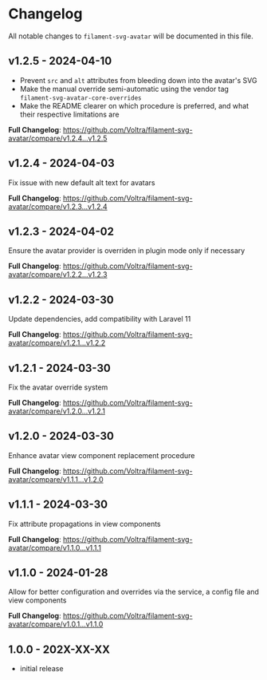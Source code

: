 # Changelog

All notable changes to `filament-svg-avatar` will be documented in this file.

## v1.2.5 - 2024-04-10

* Prevent `src` and `alt` attributes from bleeding down into the avatar's SVG
* Make the manual override semi-automatic using the vendor tag `filament-svg-avatar-core-overrides`
* Make the README clearer on which procedure is preferred, and what their respective limitations are

**Full Changelog**: https://github.com/Voltra/filament-svg-avatar/compare/v1.2.4...v1.2.5

## v1.2.4 - 2024-04-03

Fix issue with new default alt text for avatars

**Full Changelog**: https://github.com/Voltra/filament-svg-avatar/compare/v1.2.3...v1.2.4

## v1.2.3 - 2024-04-02

Ensure the avatar provider is overriden in plugin mode only if necessary

**Full Changelog**: https://github.com/Voltra/filament-svg-avatar/compare/v1.2.2...v1.2.3

## v1.2.2 - 2024-03-30

Update dependencies, add compatibility with Laravel 11

**Full Changelog**: https://github.com/Voltra/filament-svg-avatar/compare/v1.2.1...v1.2.2

## v1.2.1 - 2024-03-30

Fix the avatar override system

**Full Changelog**: https://github.com/Voltra/filament-svg-avatar/compare/v1.2.0...v1.2.1

## v1.2.0 - 2024-03-30

Enhance avatar view component replacement procedure

**Full Changelog**: https://github.com/Voltra/filament-svg-avatar/compare/v1.1.1...v1.2.0

## v1.1.1 - 2024-03-30

Fix attribute propagations in view components

**Full Changelog**: https://github.com/Voltra/filament-svg-avatar/compare/v1.1.0...v1.1.1

## v1.1.0 - 2024-01-28

Allow for better configuration and overrides via the service, a config file and view components

**Full Changelog**: https://github.com/Voltra/filament-svg-avatar/compare/v1.0.1...v1.1.0

## 1.0.0 - 202X-XX-XX

- initial release
